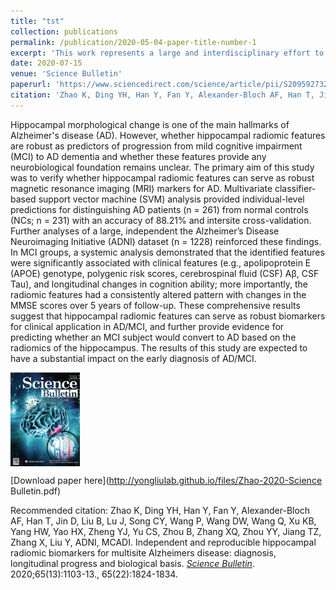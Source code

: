 ```yaml
---
title: "tst"
collection: publications
permalink: /publication/2020-05-04-paper-title-number-1
excerpt: 'This work represents a large and interdisciplinary effort to develop and validate AD neuroimaging biomarkers. Utilizing large multisite neuroimaging datasets and radiomics profiles, the present study developed novel biomarkers that, to the best of our knowledge, are the first personalized, reproducible and scientifically interpretable biomarkers for AD. This systematic study highlights the presence of hippocampal textural abnormalities in AD and the possibility that textures can serve as neuroimaging biomarkers for AD for further clinical applications.'
date: 2020-07-15
venue: 'Science Bulletin'
paperurl: 'https://www.sciencedirect.com/science/article/pii/S2095927320302140'
citation: 'Zhao K, Ding YH, Han Y, Fan Y, Alexander-Bloch AF, Han T, Jin D, Liu B, Lu J, Song CY, Wang P, Wang DW, Wang Q, Xu KB, Yang HW, Yao HX, Zheng YJ, Yu CS, Zhou B, Zhang XQ, Zhou YY, Jiang TZ, Zhang X, Liu Y, ADNI,  MCADI. Independent and reproducible hippocampal radiomic biomarkers for multisite Alzheimers disease: diagnosis, longitudinal progress and biological basis. Science Bulletin. 2020;65(13):1103-13. '
---
```

Hippocampal morphological change is one of the main hallmarks of Alzheimer's disease (AD). However, whether hippocampal radiomic features are robust as predictors of progression from mild cognitive impairment (MCI) to AD dementia and whether these features provide any neurobiological foundation remains unclear. The primary aim of this study was to verify whether hippocampal radiomic features can serve as robust magnetic resonance imaging (MRI) markers for AD. Multivariate classifier-based support vector machine (SVM) analysis provided individual-level predictions for distinguishing AD patients (n = 261) from normal controls (NCs; n = 231) with an accuracy of 88.21% and intersite cross-validation. Further analyses of a large, independent the Alzheimer’s Disease Neuroimaging Initiative (ADNI) dataset (n = 1228) reinforced these findings. In MCI groups, a systemic analysis demonstrated that the identified features were significantly associated with clinical features (e.g., apolipoprotein E (APOE) genotype, polygenic risk scores, cerebrospinal fluid (CSF) Aβ, CSF Tau), and longitudinal changes in cognition ability; more importantly, the radiomic features had a consistently altered pattern with changes in the MMSE scores over 5 years of follow-up. These comprehensive results suggest that hippocampal radiomic features can serve as robust biomarkers for clinical application in AD/MCI, and further provide evidence for predicting whether an MCI subject would convert to AD based on the radiomics of the hippocampus. The results of this study are expected to have a substantial impact on the early diagnosis of AD/MCI.

<img src='/images/KunZhao_CSB_Cover.png' align="middle"><br/>

[Download paper here](http://yongliulab.github.io/files/Zhao-2020-Science Bulletin.pdf)

Recommended citation: Zhao K, Ding YH, Han Y, Fan Y, Alexander-Bloch AF, Han T, Jin D, Liu B, Lu J, Song CY, Wang P, Wang DW, Wang Q, Xu KB, Yang HW, Yao HX, Zheng YJ, Yu CS, Zhou B, Zhang XQ, Zhou YY, Jiang TZ, Zhang X, Liu Y, ADNI,  MCADI. Independent and reproducible hippocampal radiomic biomarkers for multisite Alzheimers disease: diagnosis, longitudinal progress and biological basis. [<i>Science Bulletin</i>](https://www.sciencedirect.com/journal/science-bulletin). 2020;65(13):1103-13., 65(22):1824-1834.
